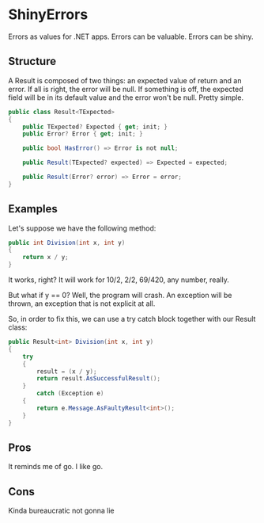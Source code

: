 # ShinyErrors
Errors as values for .NET apps. Errors can be valuable. Errors can be shiny.

## Structure

A Result is composed of two things: an expected value of return and an error. If all is right, the error will be null. If something is off, the expected field will be in its default value and the error won't be null. Pretty simple.

```csharp
public class Result<TExpected>
{
    public TExpected? Expected { get; init; }
    public Error? Error { get; init; }

    public bool HasError() => Error is not null;

    public Result(TExpected? expected) => Expected = expected;

    public Result(Error? error) => Error = error;
}
```

## Examples

Let's suppose we have the following method:

```csharp
public int Division(int x, int y)
{
    return x / y;
}
```

It works, right? It will work for 10/2, 2/2, 69/420, any number, really.

But what if y == 0? Well, the program will crash. An exception will be thrown, an exception that is not explicit at all.

So, in order to fix this, we can use a try catch block together with our Result class:

```csharp
public Result<int> Division(int x, int y)
{
    try
    {
        result = (x / y);
        return result.AsSuccessfulResult();
    }
        catch (Exception e)
    {
        return e.Message.AsFaultyResult<int>();
    }
}
```

## Pros

It reminds me of go. I like go.

## Cons

Kinda bureaucratic not gonna lie
